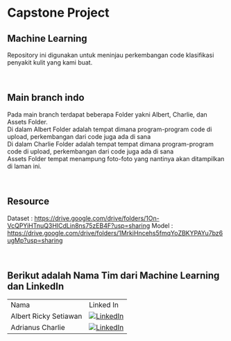 # Capstone Project
## Machine Learning

Repository ini digunakan untuk meninjau perkembangan code klasifikasi penyakit kulit yang kami buat.

<br/>

## Main branch indo
Pada main branch terdapat beberapa Folder yakni Albert, Charlie, dan Assets Folder. <br/>
Di dalam Albert Folder adalah tempat dimana program-program code di upload, perkembangan dari code juga ada di sana <br/>
Di dalam Charlie Folder adalah tempat tempat dimana program-program code di upload, perkembangan dari code juga ada di sana <br/>
Assets Folder tempat menampung foto-foto yang nantinya akan ditampilkan di laman ini.

<br/>

## Resource
Dataset         : https://drive.google.com/drive/folders/1On-VcQPYiHTnuQ3HICdLin8ns75zEB4F?usp=sharing
Model           : https://drive.google.com/drive/folders/1MrkiHncehs5fmqYoZBKYPAYu7bz6ugMp?usp=sharing

<br/>

## Berikut adalah Nama Tim dari Machine Learning dan LinkedIn
|     |     |
| --- | --- |
| Nama | Linked In |
| Albert Ricky Setiawan        | [![LinkedIn](https://img.shields.io/badge/LinkedIn-0077B5?style=for-the-badge&logo=linkedin&logoColor=white)](https://www.linkedin.com/in/albert-ricky-setiawan-440a92138) |
| Adrianus Charlie | [![LinkedIn](https://img.shields.io/badge/LinkedIn-0077B5?style=for-the-badge&logo=linkedin&logoColor=white)](https://www.linkedin.com/in/adrianus-charlie-5b181a1b5) |
